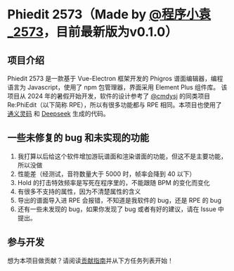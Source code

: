 # Phiedit 2573（Made by [@程序小袁_2573](https://space.bilibili.com/522248560)，目前最新版为v0.1.0）

## 项目介绍

Phiedit 2573 是一款基于 Vue-Electron 框架开发的 Phigros 谱面编辑器，编程语言为 Javascript，使用了 npm 包管理器，界面采用 Element Plus 组件库。
该项目从 2024 年的暑假开始开发，软件的设计参考了 [@cmdysj](https://space.bilibili.com/252635690) 的同类项目 Re:PhiEdit（以下简称 RPE），所以有很多功能都与 RPE 相同。本项目也使用了 [通义灵码](https://lingma.aliyun.com/) 和 [Deepseek](https://deepseek.com) 生成的代码。

## 一些未修复的 bug 和未实现的功能

1. 我打算以后给这个软件增加游玩谱面和渲染谱面的功能，但这不是主要功能，所以没做
    <!-- （写谱、上传、游玩一站式服务，再也不用在电脑和手机之间来回传文件了） -->
2. 性能差（经测试，音符数量大于 5000 时，帧率会降到 40 以下）
    <!-- （如果你的电脑支持 120 帧，可以打开，这样帧率就能翻倍了）-->
3. Hold 的打击特效频率是写死在程序里的，不能跟随 BPM 的变化而变化
    <!-- （只知道 Hold 的打击特效频率和 BPM 有关，但不知道是什么关系） -->
4. 有很多不支持的属性，因为不清楚属性的含义
    <!-- （不支持 Controls，bpmfactor，linkgroup 等属性） -->
5. 导出的谱面导入进 RPE 会报错，不知道是我软件的 bug，还是 RPE 的 bug
    <!-- （肯定是有什么属性值没有写对） -->
6. 还有一些未发现的 bug，如果你发现了 bug 或者有好的建议，请在 Issue 中提出。

## 参与开发

想为本项目做贡献？请阅读[贡献指南](CONTRIBUTING.md)并从下方任务列表开始！
